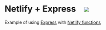 # Netlify + Express &nbsp;&nbsp;&nbsp;<a href="https://app.netlify.com/start/deploy?repositoryhttps://github.com/DavidWells/netlify-functions-express"><img src="https://www.netlify.com/img/deploy/button.svg"></a>

Example of using [Express](https://expressjs.com/) with [Netlify functions](https://www.netlify.com/docs/functions/)
